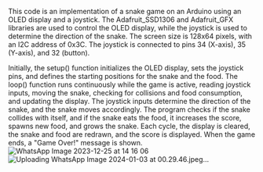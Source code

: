 This code is an implementation of a snake game on an Arduino using an OLED display and a joystick. The Adafruit_SSD1306 and Adafruit_GFX libraries are used to control the OLED display, while the joystick is used to determine the direction of the snake. The screen size is 128x64 pixels, with an I2C address of 0x3C. The joystick is connected to pins 34 (X-axis), 35 (Y-axis), and 32 (button).

Initially, the setup() function initializes the OLED display, sets the joystick pins, and defines the starting positions for the snake and the food. The loop() function runs continuously while the game is active, reading joystick inputs, moving the snake, checking for collisions and food consumption, and updating the display. The joystick inputs determine the direction of the snake, and the snake moves accordingly. The program checks if the snake collides with itself, and if the snake eats the food, it increases the score, spawns new food, and grows the snake. Each cycle, the display is cleared, the snake and food are redrawn, and the score is displayed. When the game ends, a "Game Over!" message is shown.
![WhatsApp Image 2023-12-25 at 14 16 06](https://github.com/user-attachments/assets/51ee242c-49f7-4f0d-a733-cfad6a108be3)
![Uploading WhatsApp Image 2024-01-03 at 00.29.46.jpeg…]()
